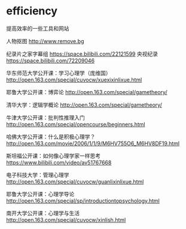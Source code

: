 # efficiency
提高效率的一些工具和网站



人物抠图  http://www.remove.bg




纪录片之家字幕组  https://space.bilibili.com/22121599
央视纪录 https://space.bilibili.com/72209046

华东师范大学公开课：学习心理学（庞维国）http://open.163.com/special/cuvocw/xuexixinlixue.html

耶鲁大学公开课：博弈论  http://open.163.com/special/gametheory/

清华大学：逻辑学概论 http://open.163.com/special/gametheory/

牛津大学公开课：批判性推理入门  http://open.163.com/special/opencourse/beginners.html

哈佛大学公开课：什么是积极心理学？ http://open.163.com/movie/2006/1/1/9/M6HV755O6_M6HV8DF19.html

斯坦福公开课：如何像心理学家一样思考  https://www.bilibili.com/video/av51767668

电子科技大学：管理心理学 http://open.163.com/special/cuvocw/guanlixinlixue.html

耶鲁大学公开课：心理学导论 http://open.163.com/special/sp/introductiontopsychology.html

南开大学公开课：心理学与生活 http://open.163.com/special/cuvocw/xinlish.html

